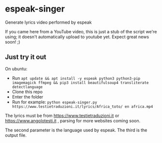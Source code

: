 # espeak-singer
Generate lyrics video performed by espeak

If you came here from a YouTube video, this is just a stub of the script we're using; it doesn't automatically upload to youtube yet. Expect great news soon! ;)

## Just try it out
On ubuntu:
- Run `apt update && apt install -y espeak python3 python3-pip imagemagick ffmpeg && pip3 install beautifulsoup4 transliterate detectlanguage`
- Clone this repo
- Enter the folder
- Run for example: `python espeak-singer.py https://www.testietraduzioni.it/lyrics/Africa_toto/ en africa.mp4`

The lyrics must be from https://www.testietraduzioni.it or https://www.angolotesti.it , parsing for more websites coming soon.

The second parameter is the language used by espeak. The third is the output file.
